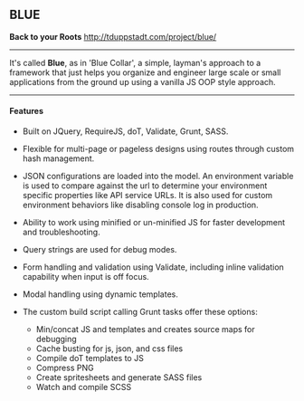 
BLUE
-------------
**Back to your Roots**
http://tduppstadt.com/project/blue/


----------
It's called **Blue**, as in 'Blue Collar', a simple, layman's approach to a framework that just helps you organize and engineer large scale or small applications from the ground up using a vanilla JS OOP style approach.

-------



#### **Features**

- Built on JQuery, RequireJS, doT, Validate, Grunt, SASS.

- Flexible for multi-page or pageless designs using routes through custom hash management.

- JSON configurations are loaded into the model. An environment variable is used to compare against the url to determine your environment specific properties like API service URLs. It is also used for custom environment behaviors like disabling console log in production.
- Ability to work using minified or un-minified JS for faster development and troubleshooting.

- Query strings are used for debug modes.
- Form handling and validation using Validate, including inline validation capability when input is off focus.

- Modal handling using dynamic templates.
- The custom build script calling Grunt tasks offer these options:
  - Min/concat JS and templates and creates source maps for debugging
  - Cache busting for js, json, and css files
  - Compile doT templates to JS
  - Compress PNG
  - Create spritesheets and generate SASS files
  - Watch and compile SCSS

